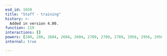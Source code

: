 ```yaml
---
esd_id: 1650
title: "Staff - training"
history: >-
  Added in version 4.00.
function: 119
interactions: []
powers: [280, 280, 2604, 2604, 2604, 2789, 2789, 2789, 2956, 2956, 2956]
internal: true

---
```




